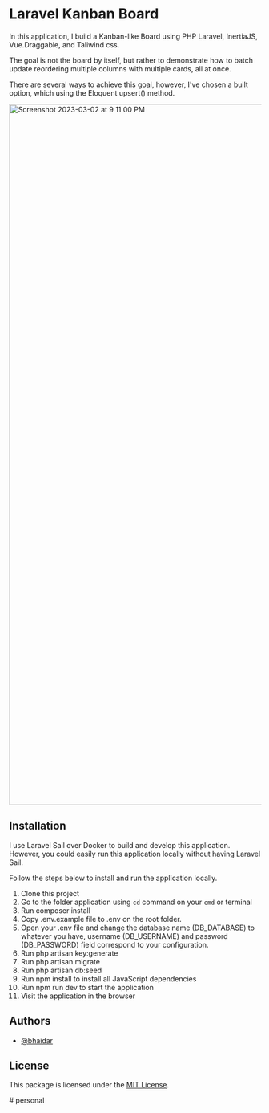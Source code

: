 
# Laravel Kanban Board

In this application, I build a Kanban-like Board using PHP Laravel, InertiaJS, Vue.Draggable, and Taliwind css.

The goal is not the board by itself, but rather to demonstrate how to batch update reordering multiple columns with multiple cards, all at once.

There are several ways to achieve this goal, however, I've chosen a built option, which using the Eloquent upsert() method.


<img width="1396" alt="Screenshot 2023-03-02 at 9 11 00 PM" src="https://user-images.githubusercontent.com/1163421/222528207-9514609b-cea9-4ce8-8d50-2ff1a62f1bbd.png">


## Installation

I use Laravel Sail over Docker to build and develop this application. However, you could easily run this application locally without having Laravel Sail.

Follow the steps below to install and run the application locally.


1. Clone this project
2. Go to the folder application using `cd` command on your `cmd` or terminal
3. Run composer install
4. Copy .env.example file to .env on the root folder. 
5. Open your .env file and change the database name (DB_DATABASE) to whatever you have, username (DB_USERNAME) and password (DB_PASSWORD) field correspond to your configuration.
6. Run php artisan key:generate
7. Run php artisan migrate
8. Run php artisan db:seed
9. Run npm install to install all JavaScript dependencies
10. Run npm run dev to start the application
11. Visit the application in the browser


## Authors

- [@bhaidar](https://www.github.com/bhaidar)


## License

This package is licensed under the [MIT License](https://choosealicense.com/licenses/mit/).

#   p e r s o n a l  
 